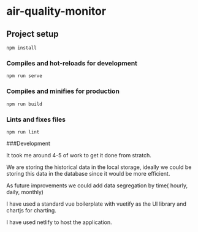 # air-quality-monitor

## Project setup
```
npm install
```

### Compiles and hot-reloads for development
```
npm run serve
```

### Compiles and minifies for production
```
npm run build
```

### Lints and fixes files
```
npm run lint
```


###Development

It took me around 4-5 of work to get it done from stratch.

We are storing the historical data in the local storage, ideally we could be storing this data in the database since it would be more efficient. 

As future improvements we could add data segregation by time( hourly, daily, monthly)

I have used a standard vue boilerplate with vuetify as the UI library and chartjs for charting.

I have used netlify to host the application.
